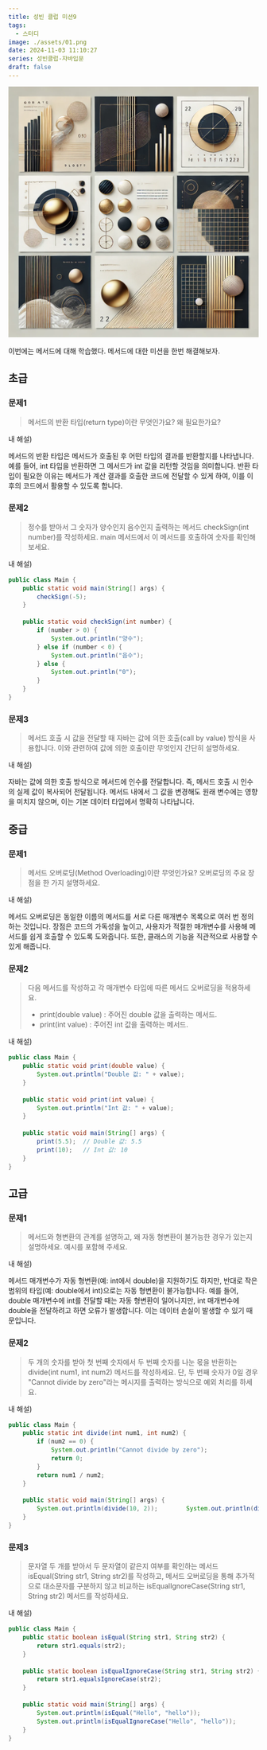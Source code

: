 ```yaml
---
title: 성빈 클럽 미션9
tags:
  - 스터디
image: ./assets/01.png
date: 2024-11-03 11:10:27
series: 성빈클럽-자바입문
draft: false
---
```


![썸네일](./assets/01.png)

이번에는 메서드에 대해 학습했다. 메서드에 대한 미션을 한번 해결해보자.

## 초급

### 문제1

> 메서드의 반환 타입(return type)이란 무엇인가요? 왜 필요한가요?

내 해설)

메서드의 반환 타입은 메서드가 호출된 후 어떤 타입의 결과를 반환할지를 나타냅니다. 예를 들어, int 타입을 반환하면 그 메서드가 int 값을 리턴할 것임을 의미합니다. 반환 타입이 필요한 이유는 메서드가 계산 결과를 호출한 코드에 전달할 수 있게 하여, 이를 이후의 코드에서 활용할 수 있도록 합니다.

### 문제2

> 정수를 받아서 그 숫자가 양수인지 음수인지 출력하는 메서드 checkSign(int number)를 작성하세요. main 메서드에서 이 메서드를 호출하여 숫자를 확인해보세요.

내 해설)

``` java
public class Main {
    public static void main(String[] args) {
        checkSign(-5);
    }

    public static void checkSign(int number) {
        if (number > 0) {
            System.out.println("양수");
        } else if (number < 0) {
            System.out.println("음수");
        } else {
            System.out.println("0");
        }
    }
}
```

### 문제3

> 메서드 호출 시 값을 전달할 때 자바는 값에 의한 호출(call by value) 방식을 사용합니다. 이와 관련하여 값에 의한 호출이란 무엇인지 간단히 설명하세요.

내 해설)

자바는 값에 의한 호출 방식으로 메서드에 인수를 전달합니다. 즉, 메서드 호출 시 인수의 실제 값이 복사되어 전달됩니다. 메서드 내에서 그 값을 변경해도 원래 변수에는 영향을 미치지 않으며, 이는 기본 데이터 타입에서 명확히 나타납니다.

## 중급

### 문제1

> 메서드 오버로딩(Method Overloading)이란 무엇인가요? 오버로딩의 주요 장점을 한 가지 설명하세요.

내 해설)

메서드 오버로딩은 동일한 이름의 메서드를 서로 다른 매개변수 목록으로 여러 번 정의하는 것입니다. 장점은 코드의 가독성을 높이고, 사용자가 적절한 매개변수를 사용해 메서드를 쉽게 호출할 수 있도록 도와줍니다. 또한, 클래스의 기능을 직관적으로 사용할 수 있게 해줍니다.

### 문제2

> 다음 메서드를 작성하고 각 매개변수 타입에 따른 메서드 오버로딩을 적용하세요.
>
> - print(double value) : 주어진 double 값을 출력하는 메서드.
> - print(int value) : 주어진 int 값을 출력하는 메서드.

내 해설)

``` java
public class Main {
    public static void print(double value) {
        System.out.println("Double 값: " + value);
    }

    public static void print(int value) {
        System.out.println("Int 값: " + value);
    }

    public static void main(String[] args) {
        print(5.5);  // Double 값: 5.5
        print(10);   // Int 값: 10
    }
}
```

## 고급

### 문제1

> 메서드와 형변환의 관계를 설명하고, 왜 자동 형변환이 불가능한 경우가 있는지 설명하세요. 예시를 포함해 주세요.

내 해설)

메서드 매개변수가 자동 형변환(예: int에서 double)을 지원하기도 하지만, 반대로 작은 범위의 타입(예: double에서 int)으로는 자동 형변환이 불가능합니다. 예를 들어, double 매개변수에 int를 전달할 때는 자동 형변환이 일어나지만, int 매개변수에 double을 전달하려고 하면 오류가 발생합니다. 이는 데이터 손실이 발생할 수 있기 때문입니다.

### 문제2

> 두 개의 숫자를 받아 첫 번째 숫자에서 두 번째 숫자를 나눈 몫을 반환하는 divide(int num1, int num2) 메서드를 작성하세요. 단, 두 번째 숫자가 0일 경우 "Cannot divide by zero"라는 메시지를 출력하는 방식으로 예외 처리를 하세요.

내 해설)

``` java
public class Main {
    public static int divide(int num1, int num2) {
        if (num2 == 0) {
            System.out.println("Cannot divide by zero");
            return 0;
        }
        return num1 / num2;
    }

    public static void main(String[] args) {
        System.out.println(divide(10, 2));        System.out.println(divide(10, 0));
    }
}
```

### 문제3

> 문자열 두 개를 받아서 두 문자열이 같은지 여부를 확인하는 메서드 isEqual(String str1, String str2)를 작성하고, 메서드 오버로딩을 통해 추가적으로 대소문자를 구분하지 않고 비교하는 isEqualIgnoreCase(String str1, String str2) 메서드를 작성하세요.

내 해설)

``` java
public class Main {
    public static boolean isEqual(String str1, String str2) {
        return str1.equals(str2);
    }

    public static boolean isEqualIgnoreCase(String str1, String str2) {
        return str1.equalsIgnoreCase(str2);
    }

    public static void main(String[] args) {
        System.out.println(isEqual("Hello", "hello"));
        System.out.println(isEqualIgnoreCase("Hello", "hello"));
    }
}
```